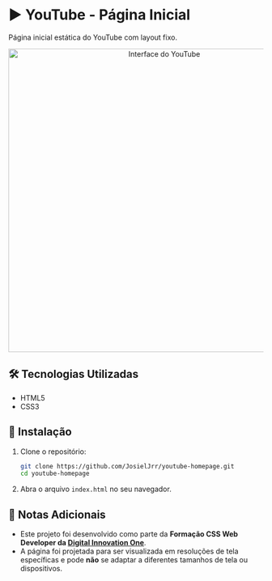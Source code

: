 # ▶️ YouTube - Página Inicial

Página inicial estática do YouTube com layout fixo.

<div align="center">
  <img src="assets/images/homepage.PNG" alt="Interface do YouTube" width="600px">
</div>

## 🛠️ Tecnologias Utilizadas
- HTML5
- CSS3

## 🚀 Instalação
1. Clone o repositório:
   ```bash
   git clone https://github.com/JosielJrr/youtube-homepage.git
   cd youtube-homepage
   ```
2. Abra o arquivo `index.html` no seu navegador.

## 📌 Notas Adicionais
- Este projeto foi desenvolvido como parte da **Formação CSS Web Developer da [Digital Innovation One](https://www.dio.me/)**.
- A página foi projetada para ser visualizada em resoluções de tela específicas e pode **não** se adaptar a diferentes tamanhos de tela ou dispositivos.
